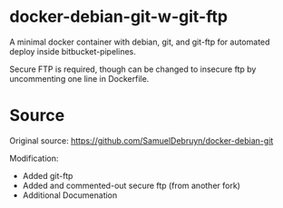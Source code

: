 # docker-debian-git-w-git-ftp
A minimal docker container with debian, git, and
git-ftp for automated deploy inside bitbucket-pipelines.

Secure FTP is required, though can be changed to insecure ftp by
uncommenting one line in Dockerfile.


# Source
Original source: https://github.com/SamuelDebruyn/docker-debian-git

Modification:
 * Added git-ftp
 * Added and commented-out secure ftp (from another fork)
 * Additional Documenation